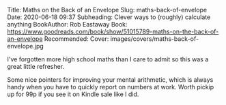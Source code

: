 Title: Maths on the Back of an Envelope
Slug: maths-back-of-envelope
Date: 2020-06-18 09:37
Subheading: Clever ways to (roughly) calculate anything
BookAuthor: Rob Eastaway
Book: https://www.goodreads.com/book/show/51015789-maths-on-the-back-of-an-envelope
Recommended:
Cover: images/covers/maths-back-of-envelope.jpg

I've forgotten more high school maths than I care to admit so this was a great little refresher.

Some nice pointers for improving your mental arithmetic, which is always handy when you have to quickly report on numbers at work. Worth pickip up for 99p if you see it on Kindle sale like I did.
